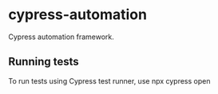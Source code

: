 # cypress-automation
Cypress automation framework.

## Running tests
To run tests using Cypress test runner, use npx cypress open
